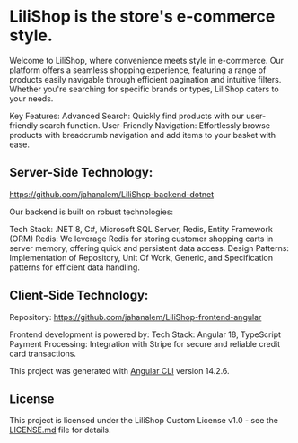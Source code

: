 # LiliShop is the store's e-commerce style.

  
Welcome to LiliShop, where convenience meets style in e-commerce. Our platform offers a seamless shopping experience, featuring a range of products easily navigable through efficient pagination and intuitive filters. Whether you're searching for specific brands or types, LiliShop caters to your needs.

Key Features:
Advanced Search: Quickly find products with our user-friendly search function.
User-Friendly Navigation: Effortlessly browse products with breadcrumb navigation and add items to your basket with ease.

## Server-Side Technology:
https://github.com/jahanalem/LiliShop-backend-dotnet

Our backend is built on robust technologies:

Tech Stack: .NET 8, C#, Microsoft SQL Server, Redis, Entity Framework (ORM)
Redis: We leverage Redis for storing customer shopping carts in server memory, offering quick and persistent data access.
Design Patterns: Implementation of Repository, Unit Of Work, Generic, and Specification patterns for efficient data handling.


## Client-Side Technology:
Repository: https://github.com/jahanalem/LiliShop-frontend-angular

Frontend development is powered by:
Tech Stack: Angular 18, TypeScript
Payment Processing: Integration with Stripe for secure and reliable credit card transactions.


This project was generated with [Angular CLI](https://github.com/angular/angular-cli) version 14.2.6.

## License

This project is licensed under the LiliShop Custom License v1.0 - see the [LICENSE.md](https://github.com/jahanalem/LiliShop-frontend-angular/blob/main/LICENSE.md) file for details.


